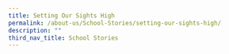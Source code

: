 ```yaml
---
title: Setting Our Sights High
permalink: /about-us/School-Stories/setting-our-sights-high/
description: ""
third_nav_title: School Stories
---
```

